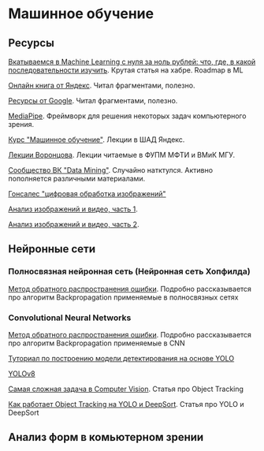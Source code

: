 # Машинное обучение

## Ресурсы
[Вкатываемся в Machine Learning с нуля за ноль рублей: что, где, в какой последовательности изучить](https://habr.com/ru/articles/774844/). Крутая статья на хабре. Roadmap в ML 

[Онлайн книга от Яндекс](https://education.yandex.ru/handbook/ml/). Читал фрагментами, полезно.

[Ресурсы от Google](https://developers.google.com/machine-learning?hl=ru). Читал фрагментами, полезно.

[MediaPipe](https://developers.google.com/mediapipe). Фреймворк для решения некоторых задач компьютерного зрения.

[Курс "Машинное обучение"](https://www.youtube.com/playlist?list=PLJOzdkh8T5krxc4HsHbB8g8f0hu7973fK). Лекции в ШАД Яндекс.

[Лекции Воронцова](http://www.machinelearning.ru/wiki/index.php?title=Машинное_обучение_%28курс_лекций%2C_К.В.Воронцов%29). Лекции читаемые в ФУПМ МФТИ и ВМиК МГУ.

[Сообщество ВК "Data Mining"](https://vk.com/datamining.team). Случайно натктулся. Активно пополняется различными материалами.

[Гонсалес "цифровая обработка изображений"](???)

[Анализ изображений и видео, часть 1](https://www.youtube.com/playlist?list=PLlb7e2G7aSpR6L3pqVh8124ZITsmWckQZ). 

[Анализ изображений и видео, часть 2](https://www.youtube.com/playlist?list=PLlb7e2G7aSpQdGYOtlbo1_2yDcewW3G0m).


## Нейронные сети

### Полносвязная нейронная сеть (Нейронная сеть Хопфилда)
[Метод обратного распространения ошибки](https://mattmazur.com/2015/03/17/a-step-by-step-backpropagation-example/). Подробно рассказывается про алгоритм Backpropagation применяемые в полносвязных сетях

### Convolutional Neural Networks
[Метод обратного распространения ошибки](https://www.jefkine.com/general/2016/09/05/backpropagation-in-convolutional-neural-networks/). Подробно рассказывается про алгоритм Backpropagation применяемые в CNN

[Туториал по построению модели детектирования на основе YOLO](https://www.freecodecamp.org/news/how-to-detect-objects-in-images-using-yolov8/)

[YOLOv8](https://docs.ultralytics.com/ru/#_1)

[Самая сложная задача в Computer Vision](https://habr.com/ru/companies/recognitor/articles/505694/). Статья про Object Tracking

[Как работает Object Tracking на YOLO и DeepSort](https://habr.com/ru/articles/514450/). Статья про YOLO и DeepSort


## Анализ форм в комьютерном зрении

